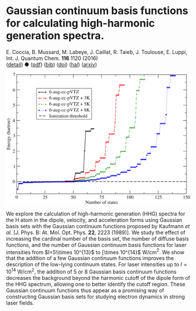 # Gaussian continuum basis functions for calculating high-harmonic generation spectra.  
 E. Coccia, B. Mussard, M. Labeye, J. Caillat, R. Taieb, J. Toulouse, E. Luppi, Int. J. Quantum Chem. **116** 1120 (2016)  
 ([detail](detail/CocMusLabCaiTaiTouLup-IJQC-2016))
 ●
 ([pdf](doc/CocMusLabCaiTaiTouLup-IJQC-2016.pdf))
 ([bib](doc/CocMusLabCaiTaiTouLup-IJQC-2016.bib))
 ([doi](http://dx.doi.org/10.1002/qua.25146))
 ([hal](http://hal.upmc.fr/hal-01277883))
 ([arxiv](http://arxiv.org/abs/1602.07202))
 
![](../img/DistStateEnergies_transparent.png)


We explore the calculation of high-harmonic generation (HHG) spectra for the H atom in the dipole, velocity, and acceleration forms using Gaussian basis sets with the Gaussian continuum functions proposed by Kaufmann *et al.* [J. Phys. B: At. Mol. Opt. Phys. **22**, 2223 (1989)]. We study the effect of increasing the cardinal number of the basis set, the number of diffuse basis functions, and the number of Gaussian continuum basis functions for laser intensities from $I=5\\times 10^{13}$ to [\\times 10^{14}$ W/cm$^{2}$. We show that the addition of a few Gaussian continuum functions improves the description of the low-lying continuum states. For laser intensities up to $I=10^{14}$ W/cm$^{2}$, the addition of 5 or 8 Gaussian basis continuum functions decreases the background beyond the harmonic cutoff of the dipole form of the HHG spectrum, allowing one to better identify the cutoff region. These Gaussian continuum functions thus appear as a promising way of constructing Gaussian basis sets for studying electron dynamics in strong laser fields.
